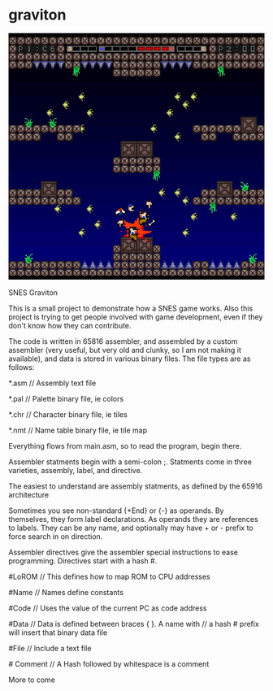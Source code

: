 # graviton
![alt tag](https://raw.githubusercontent.com/gewballs/graviton/master/pictures/graviton_gibs.jpg)


SNES Graviton

This is a small project to demonstrate how a SNES game works.
Also this project is trying to get people involved with game
development, even if they don't know how they can contribute.

The code is written in 65816 assembler, and assembled by a
custom assembler (very useful, but very old and clunky, so I
am not making it available), and data is stored in various
binary files.  The file types are as follows:

*.asm // Assembly text file

*.pal // Palette    binary file, ie colors

*.chr // Character  binary file, ie tiles

*.nmt // Name table binary file, ie tile map

Everything flows from main.asm, so to read the program, begin
there.

Assembler statments begin with a semi-colon ;.  Statments come
in three varieties, assembly, label, and directive.

The easiest to understand are assembly statments, as defined
by the 65916 architecture

Sometimes you see non-standard {+End} or {-} as operands.  By
themselves, they form label declarations. As operands they are
references to labels.  They can be any name, and optionally
may have + or - prefix to force search in on direction.

Assembler directives give the assembler special instructions
to ease programming.  Directives start with a hash #.

\#LoROM    // This defines how to map ROM to CPU addresses

\#Name     // Names define constants

\#Code     // Uses the value of the current PC as code address

\#Data     // Data is defined between braces { }.  A name with
          // a hash # prefix will insert that binary data file
          
\#File     // Include a text file

\# Comment // A Hash followed by whitespace is a comment

More to come
